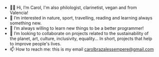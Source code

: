 - 👋🏽 Hi, I’m Carol, I'm also philologist, clarinetist, vegan and from Valencia!
- 👀 I’m interested in nature, sport, travelling, reading and learning always something new.
- 🚀 I’m always willing to learn new things to be a better programmer!
- 🌱 I’m looking to collaborate on projects related to the sustainability of the planet, art, culture, inclusivity, equality... In short, projects that help to improve people's lives.
- 📫 How to reach me: this is my email carolbrazalessempere@gmail.com 


